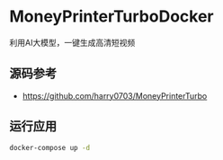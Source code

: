 # MoneyPrinterTurboDocker

利用AI大模型，一键生成高清短视频

## 源码参考

- https://github.com/harry0703/MoneyPrinterTurbo

## 运行应用

```bash
docker-compose up -d
```




